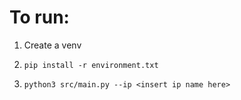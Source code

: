 # To run:
1) Create a venv
2) ```
   pip install -r environment.txt
   ```
3) ```
   python3 src/main.py --ip <insert ip name here>
   ```
